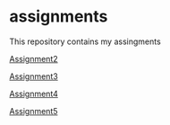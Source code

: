 # assignments
This repository contains my assingments


[Assignment2](https://github.com/LStiphout/assignments/blob/master/assignment2%20(1)%20(2).ipynb)

[Assignment3](https://github.com/LStiphout/assignments/blob/master/assignment3%20(1).ipynb)

[Assignment4](https://github.com/LStiphout/assignments/blob/master/assignment4%20(1).ipynb)

[Assignment5](https://github.com/LStiphout/assignments/blob/master/Graded_assignment1%20(1).ipynb)
